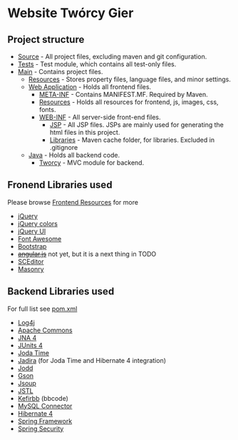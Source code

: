 # Website Twórcy Gier

## Project structure
* [Source](src) - All project files, excluding maven and git configuration.
 * [Tests](src/test) - Test module, which contains all test-only files.
 * [Main](src/main) - Contains project files.
   * [Resources](src/main/resources) - Stores property files, language files, and minor settings.
   * [Web Application](src/main/webapp) - Holds all frontend files.
     * [META-INF](src/main/webapp/META-INF) - Contains MANIFEST.MF. Required by Maven.
     * [Resources](src/main/webapp/resources) - Holds all resources for frontend, js, images, css, fonts.
     * [WEB-INF](src/main/webapp/WEB-INF) - All server-side front-end files.
       * [JSP](src/main/webapp/WEB-INF/jsp) - All JSP files. JSPs are mainly used for generating the html files in this project.
       * [Libraries](src/main/webapp/WEB-INF/lib) - Maven cache folder, for libraries. Excluded in .gitignore
   * [Java](src/main/java) - Holds all backend code.
     * [Tworcy](src/main/java/com/clockwise/tworcy) - MVC module for backend.

## Fronend Libraries used
Please browse [Frontend Resources](src/main/webapp/resources) for more

* [jQuery](https://jquery.com/)
* [jQuery colors](https://github.com/jquery/jquery-color)
* [jQuery UI](https://jqueryui.com/)
* [Font Awesome](https://fortawesome.github.io/Font-Awesome/)
* [Bootstrap](http://getbootstrap.com/)
* ~~[angular.js](https://angularjs.org/)~~ not yet, but it is a next thing in TODO
* [SCEditor](http://www.sceditor.com/)
* [Masonry](http://masonry.desandro.com)

## Backend Libraries used
For full list see [pom.xml](https://github.com/ghandhikus/TworcyGierStrona/blob/master/pom.xml)

* [Log4j](http://logging.apache.org/log4j)
* [Apache Commons](https://commons.apache.org/)
* [JNA 4](https://github.com/java-native-access/jna)
* [JUnits 4](http://junit.org/junit4/)
* [Joda Time](http://www.joda.org/joda-time/)
* [Jadira](http://jadira.sourceforge.net/) (for Joda Time and Hibernate 4 integration)
* [Jodd](http://jodd.org/)
* [Gson](https://github.com/google/gson)
* [Jsoup](http://jsoup.org/)
* [JSTL](http://www.oracle.com/technetwork/java/index-jsp-135995.html)
* [Kefirbb](http://kefirsf.org/kefirbb/) (bbcode)
* [MySQL Connector](https://www.mysql.com/products/connector/)
* [Hibernate 4](http://hibernate.org/orm/downloads/)
* [Spring Framework](http://projects.spring.io/spring-framework/)
* [Spring Security](http://projects.spring.io/spring-security/)
